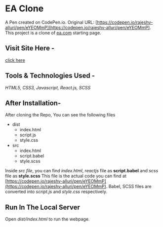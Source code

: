 # EA Clone

A Pen created on CodePen.io. Original URL: [https://codepen.io/rajeshv-alluri/pen/eYEOMmP](https://codepen.io/rajeshv-alluri/pen/eYEOMmP).
This project is a clone of [ea.com](https://ea.com/) starting page.

## Visit Site Here -
[click here](https://RajeshV-Alluri.github.io/EA-Clone)

## Tools & Technologies Used -
*HTML5,
CSS3,
Javascript,
React.js,
SCSS*

## After Installation-
After cloning the Repo, You can see the following files
- dist
  - index.html
  - script.js
  - style.css
- src
  - index.html
  - script.babel
  - style.scss

Inside *src file*, you can find *index.html*, *reactjs* file as **script.babel** and *scss* file as **style.scss**
This file is the actual code you can find at [https://codepen.io/rajeshv-alluri/pen/eYEOMmP](https://codepen.io/rajeshv-alluri/pen/eYEOMmP).
Babel, SCSS files are converted into *script.js* and *style.css* respectively.

## Run In The Local Server
Open *dist/index.html* to run the webpage.
